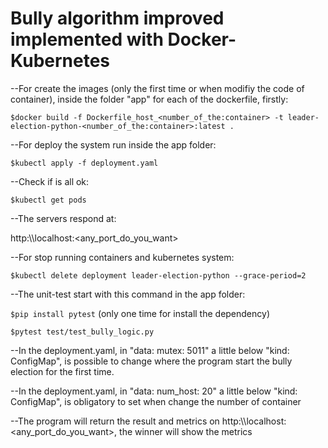 # Bully algorithm improved implemented with Docker-Kubernetes

--For create the images (only the first time or when modifiy the code of container), inside the folder "app" for each of the dockerfile, firstly:

`$docker build -f Dockerfile_host_<number_of_the:container> -t leader-election-python-<number_of_the:container>:latest .`

--For deploy the system run inside the app folder:

`$kubectl apply -f deployment.yaml`

--Check if is all ok:

`$kubectl get pods`

--The servers respond at:

http:\\\localhost:<any_port_do_you_want>

--For stop running containers and kubernetes system:

`$kubectl delete deployment leader-election-python --grace-period=2`

--The unit-test start with this command in the app folder:

`$pip install pytest` (only one time for install the dependency)

`$pytest test/test_bully_logic.py`

--In the deployment.yaml, in "data: mutex: 5011" a little below "kind: ConfigMap", is possible to change where the program start the bully election for the first time.

--In the deployment.yaml, in "data: num_host: 20" a little below "kind: ConfigMap", is obligatory to set when change the number of container 

--The program will return the result and metrics on http:\\\localhost:<any_port_do_you_want>, the winner will show the metrics









